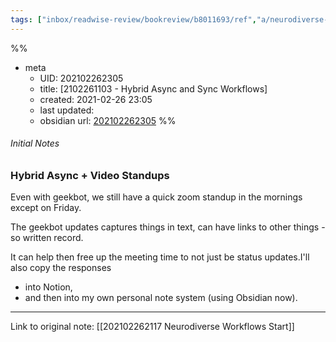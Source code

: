 ```yaml
---
tags: ["inbox/readwise-review/bookreview/b8011693/ref","a/neurodiverse-tech/input", "p/ndw/inbox"]
---
```

%%
- meta
	- UID: 202102262305
	- title: [2102261103 - Hybrid Async and Sync Workflows]
	- created: 2021-02-26 23:05
	- last updated: 
	- obsidian url: [202102262305](obsidian://open?vault=not-a-robot&file=inbox%2Frefactored%2F2021%2F02%2F26%2F2102261103%20-%20Hybrid%20Async%20and%20Sync%20Workflows)
%%


###### Initial Notes

### Hybrid Async + Video Standups

Even with geekbot, we still have a quick zoom standup in the mornings except on Friday.

The geekbot updates captures things in text, can have links to other things - so written record.

It can help then free up the meeting time to not just be status updates.I'll also copy the responses 

- into Notion, 
- and then into my own personal note system (using Obsidian now).



---

Link to original note: [[202102262117 Neurodiverse Workflows Start]]